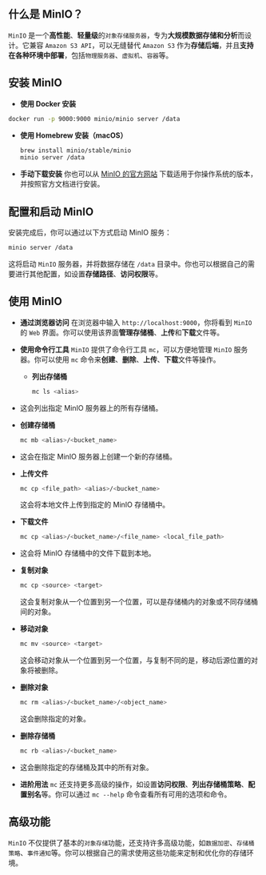 ## 什么是 MinIO？

`MinIO` 是一个**高性能**、**轻量级**的`对象存储服务器`，专为**大规模数据存储和分析**而设计。它兼容 `Amazon S3 API`，可以无缝替代 `Amazon S3` 作为**存储后端**，并且**支持在各种环境中部署**，包括`物理服务器`、`虚拟机`、`容器`等。

## 安装 MinIO

- **使用 Docker 安装**

```bash
docker run -p 9000:9000 minio/minio server /data
```

- **使用 Homebrew 安装（macOS）**

    ```bash
    brew install minio/stable/minio
    minio server /data
    ```

- **手动下载安装**
    你也可以从 [MinIO 的官方网站](https://min.io/) 下载适用于你操作系统的版本，并按照官方文档进行安装。

## 配置和启动 MinIO

安装完成后，你可以通过以下方式启动 MinIO 服务：

```bash
minio server /data

```

这将启动 `MinIO` 服务器，并将数据存储在 `/data` 目录中。你也可以根据自己的需要进行其他配置，如设置**存储路径**、**访问权限**等。

## 使用 MinIO

- **通过浏览器访问**
    在浏览器中输入 `http://localhost:9000`，你将看到 `MinIO` 的 `Web` 界面。你可以使用该界面**管理存储桶**、**上传**和**下载**文件等。

- **使用命令行工具**
    `MinIO` 提供了命令行工具 `mc`，可以方便地管理 `MinIO` 服务器。你可以使用 `mc` 命令来**创建**、**删除**、**上传**、**下载**文件等操作。

    - **列出存储桶**

        ```bash
        mc ls <alias>
        ```

- 这会列出指定 MinIO 服务器上的所有存储桶。

- **创建存储桶**

    ```bash
    mc mb <alias>/<bucket_name>
    ```

- 这会在指定 MinIO 服务器上创建一个新的存储桶。

- **上传文件**

    ```bash
    mc cp <file_path> <alias>/<bucket_name>
    ```

    这会将本地文件上传到指定的 MinIO 存储桶中。

- **下载文件**

    ```bash
    mc cp <alias>/<bucket_name>/<file_name> <local_file_path>
    ```

- 这会将 MinIO 存储桶中的文件下载到本地。

- **复制对象**

    ```bash
    mc cp <source> <target>
    ```

    这会复制对象从一个位置到另一个位置，可以是存储桶内的对象或不同存储桶间的对象。

- **移动对象**

    ```bash
    mc mv <source> <target>
    ```

    这会移动对象从一个位置到另一个位置，与复制不同的是，移动后源位置的对象将被删除。

- **删除对象**

    ```bash
    mc rm <alias>/<bucket_name>/<object_name>
    ```

    这会删除指定的对象。

- **删除存储桶**

    ```bash
    mc rb <alias>/<bucket_name>
    ```

- 这会删除指定的存储桶及其中的所有对象。
- **进阶用法**
    `mc` 还支持更多高级的操作，如设置**访问权限**、**列出存储桶策略**、**配置别名**等。你可以通过 `mc --help` 命令查看所有可用的选项和命令。

## 高级功能

`MinIO` 不仅提供了基本的`对象存储`功能，还支持许多高级功能，如`数据加密`、`存储桶策略`、`事件通知`等。你可以根据自己的需求使用这些功能来定制和优化你的存储环境。
